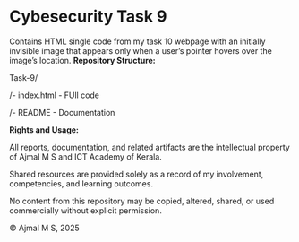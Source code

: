 # Cybesecurity Task 9

Contains HTML single code from my task 10 webpage with an initially invisible image that appears only when a user’s pointer hovers over the image’s location.
**Repository Structure:**

Task-9/

/- index.html - FUll code

/- README - Documentation

**Rights and Usage:**

All reports, documentation, and related artifacts are the intellectual property of Ajmal M S and ICT Academy of Kerala.

Shared resources are provided solely as a record of my involvement, competencies, and learning outcomes.

No content from this repository may be copied, altered, shared, or used commercially without explicit permission.

© Ajmal M S, 2025
